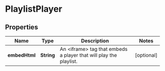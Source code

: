 

# PlaylistPlayer


## Properties

Name | Type | Description | Notes
------------ | ------------- | ------------- | -------------
**embedHtml** | **String** | An &lt;iframe&gt; tag that embeds a player that will play the playlist. |  [optional]



